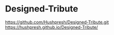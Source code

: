 # Designed-Tribute
https://github.com/Hushpresh/Designed-Tribute.git
 https://hushpresh.github.io/Designed-Tribute/
